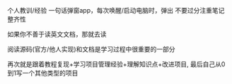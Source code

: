 个人教训/经验 一句话弹窗app，每次唤醒/启动电脑时，弹出
不要过分注重笔记整齐性

如果你不善于读英文文档，那就去读

阅读源码(官方/他人实现)和文档是学习过程中很重要的一部分

再次就是跟着教程复现+学习项目管理经验+理解知识点+改进项目, 最后自己从0到1写一个其他类型的项目